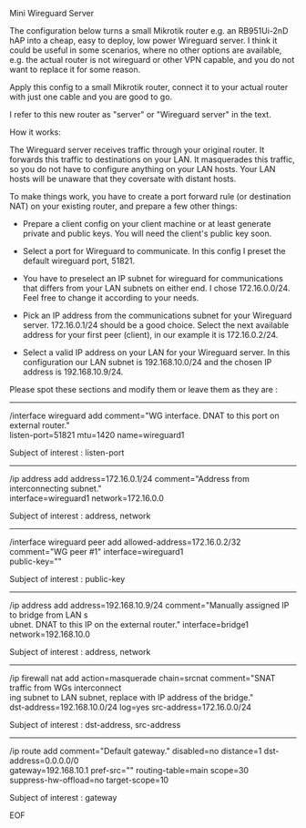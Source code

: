 
Mini Wireguard Server

The configuration below turns a small Mikrotik router e.g. an RB951Ui-2nD hAP
into a cheap, easy to deploy, low power Wireguard server. I think it could be
useful in some scenarios, where no other options are available, e.g. the actual
router is not wireguard or other VPN capable, and you do not want to replace it
for some reason.

Apply this config to a small Mikrotik router, connect it to your actual router
with just one cable and you are good to go.

I refer to this new router as "server" or "Wireguard server" in the text.


How it works:

The Wireguard server receives traffic through your original router.
It forwards this traffic to destinations on your LAN. It masquerades this
traffic, so you do not have to configure anything on your LAN hosts.
Your LAN hosts will be unaware that they coversate with distant hosts.

To make things work, you have to create a port forward rule (or destination NAT)
on your existing router, and prepare a few other things:

- Prepare a client config on your client machine or at least generate
private and public keys. You will need the client's public key soon.

- Select a port for Wireguard to communicate. In this config I preset
the default wireguard port, 51821.

- You have to preselect an IP subnet for wireguard for communications that
differs from your LAN subnets on either end. I chose 172.16.0.0/24.
Feel free to change it according to your needs.

- Pick an IP address from the communications subnet for your Wireguard server.
172.16.0.1/24 should be a good choice. Select the next available address
for your first peer (client), in our example it is 172.16.0.2/24.

- Select a valid IP address on your LAN for your Wireguard server. In this
configuration our LAN subnet is 192.168.10.0/24 and the chosen IP address
is 192.168.10.9/24.

Please spot these sections and modify them or leave them as they are :

----

/interface wireguard
add comment="WG interface. DNAT to this port on external router." \
    listen-port=51821 mtu=1420 name=wireguard1

Subject of interest : listen-port

---- 

/ip address
add address=172.16.0.1/24 comment="Address from interconnecting subnet." \
    interface=wireguard1 network=172.16.0.0

Subject of interest : address, network

----

/interface wireguard peer
add allowed-address=172.16.0.2/32 comment="WG peer #1" interface=wireguard1 \
   public-key=""

Subject of interest : public-key

----

/ip address
add address=192.168.10.9/24 comment="Manually assigned IP to bridge from LAN s\
    ubnet. DNAT to this IP on the external router." interface=bridge1 \
    network=192.168.10.0

Subject of interest : address, network

----

/ip firewall nat
add action=masquerade chain=srcnat comment="SNAT traffic from WGs interconnect\
    ing subnet to LAN subnet, replace with IP address of the bridge." \
    dst-address=192.168.10.0/24 log=yes src-address=172.16.0.0/24

Subject of interest : dst-address, src-address

----

/ip route
add comment="Default gateway." disabled=no distance=1 dst-address=0.0.0.0/0 \
    gateway=192.168.10.1 pref-src="" routing-table=main scope=30 \
    suppress-hw-offload=no target-scope=10

Subject of interest : gateway

EOF
